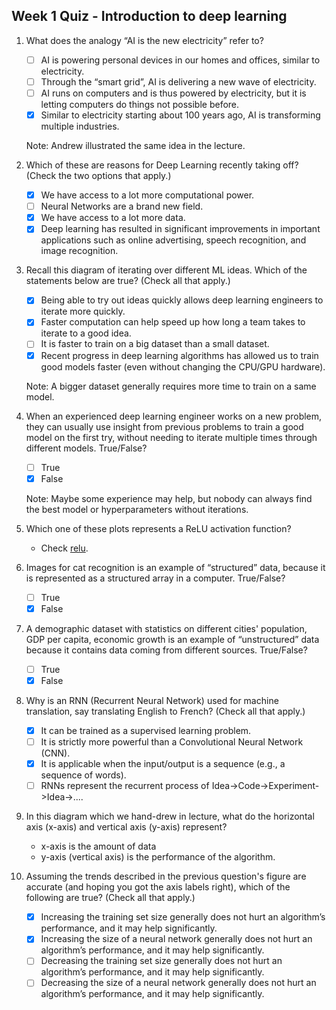 ## Week 1 Quiz - Introduction to deep learning

1. What does the analogy “AI is the new electricity” refer to?

    - [ ] AI is powering personal devices in our homes and offices, similar to electricity.
    - [ ] Through the “smart grid”, AI is delivering a new wave of electricity.
    - [ ] AI runs on computers and is thus powered by electricity, but it is letting computers do things not possible before.
    - [x] Similar to electricity starting about 100 years ago, AI is transforming multiple industries.

    Note: Andrew illustrated the same idea in the lecture.

2. Which of these are reasons for Deep Learning recently taking off? (Check the two options that apply.)

    - [x] We have access to a lot more computational power.
    - [ ] Neural Networks are a brand new field.
    - [x] We have access to a lot more data.
    - [x] Deep learning has resulted in significant improvements in important applications such as online advertising, speech recognition, and image recognition.

3. Recall this diagram of iterating over different ML ideas. Which of the statements below are true? (Check all that apply.)

    - [x] Being able to try out ideas quickly allows deep learning engineers to iterate more quickly.
    - [x] Faster computation can help speed up how long a team takes to iterate to a good idea.
    - [ ] It is faster to train on a big dataset than a small dataset.
    - [x] Recent progress in deep learning algorithms has allowed us to train good models faster (even without changing the CPU/GPU hardware).

    Note: A bigger dataset generally requires more time to train on a same model.

4. When an experienced deep learning engineer works on a new problem, they can usually use insight from previous problems to train a good model on the first try, without needing to iterate multiple times through different models. True/False?

    - [ ] True
    - [x] False

    Note: Maybe some experience may help, but nobody can always find the best model or hyperparameters without iterations.

5. Which one of these plots represents a ReLU activation function?

    - Check [relu](https://en.wikipedia.org/wiki/Rectifier_(neural_networks)).

6. Images for cat recognition is an example of “structured” data, because it is represented as a structured array in a computer. True/False?

    - [ ] True
    - [x] False

7. A demographic dataset with statistics on different cities' population, GDP per capita, economic growth is an example of “unstructured” data because it contains data coming from different sources. True/False?

    - [ ] True
    - [x] False

8. Why is an RNN (Recurrent Neural Network) used for machine translation, say translating English to French? (Check all that apply.)

    - [x] It can be trained as a supervised learning problem.
    - [ ] It is strictly more powerful than a Convolutional Neural Network (CNN).
    - [x] It is applicable when the input/output is a sequence (e.g., a sequence of words).
    - [ ] RNNs represent the recurrent process of Idea->Code->Experiment->Idea->....

9. In this diagram which we hand-drew in lecture, what do the horizontal axis (x-axis) and vertical axis (y-axis) represent?

    - x-axis is the amount of data
    - y-axis (vertical axis) is the performance of the algorithm.

10. Assuming the trends described in the previous question's figure are accurate (and hoping you got the axis labels right), which of the following are true? (Check all that apply.)

    - [x] Increasing the training set size generally does not hurt an algorithm’s performance, and it may help significantly.
    - [x] Increasing the size of a neural network generally does not hurt an algorithm’s performance, and it may help significantly.
    - [ ] Decreasing the training set size generally does not hurt an algorithm’s performance, and it may help significantly.
    - [ ] Decreasing the size of a neural network generally does not hurt an algorithm’s performance, and it may help significantly.
